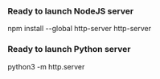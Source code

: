 ### Ready to launch NodeJS server
npm install --global http-server
http-server

### Ready to launch Python server
python3 -m http.server

